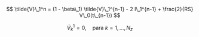 
$$
\tilde{V}\_1^n = (1 - \beta\_1) \tilde{V}\_1^{n-1} - 2 I\_1^{n-1} + \frac{2}{RS} V\_0(t\_{n-1})
$$

$$
\tilde{V}_k^1 = 0,\quad \text{para } k = 1, \dots, N_z
$$